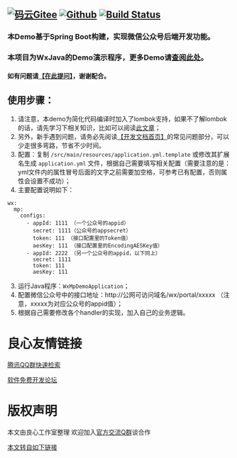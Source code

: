 [![码云Gitee](https://gitee.com/binary/weixin-java-mp-demo-springboot/badge/star.svg?theme=blue)](https://gitee.com/binary/weixin-java-mp-demo-springboot)
[![Github](http://github-svg-buttons.herokuapp.com/star.svg?user=binarywang&repo=weixin-java-mp-demo-springboot&style=flat&background=1081C1)](https://github.com/binarywang/weixin-java-mp-demo-springboot)
[![Build Status](https://travis-ci.org/binarywang/weixin-java-mp-demo-springboot.svg?branch=master)](https://travis-ci.org/binarywang/weixin-java-mp-demo-springboot)
-----------------------

### 本Demo基于Spring Boot构建，实现微信公众号后端开发功能。
### 本项目为WxJava的Demo演示程序，更多Demo请[查阅此处](http://u.720life.cn/g/54145d0471d91890860f7f8463c03046201a511e2ba300ebaea50f02340949bcf9c6e08723baa69a38ac189dcb884c14833fe9bbd023a567a452befb82a6762d)。
#### 如有问题请[【在此提问】](http://u.720life.cn/g/54145d0471d91890860f7f8463c030466773a9e9b47c34d795f0d6dbfac28a3ca1874422be19a5e1a618ec31ec00ae370dbddd094203c653d14f24af0bfbe39e602f7e19059e6e7ddc0aa024717b3a4e)，谢谢配合。

 
	 
		 
			 
         
				   
         
			 
			 
				 
					 
				 
			 
			 
				 
					 
				 
			 
			 
				 
					 
				 
			 
		 
	 
 

## 使用步骤：
1. 请注意，本demo为简化代码编译时加入了lombok支持，如果不了解lombok的话，请先学习下相关知识，比如可以阅读[此文章](http://u.720life.cn/g/408fb60b53d11d245635ad5e8e8cd697fae83842e2e75528f54314d215518c913fe08db285a0f217e685906cb1b6fab7e845894118225fb4d0419105b40f4417)；
1. 另外，新手遇到问题，请务必先阅读[【开发文档首页】](http://u.720life.cn/g/54145d0471d91890860f7f8463c03046201a511e2ba300ebaea50f02340949bc907a262f0228eff0d943a43710ca43f5)的常见问题部分，可以少走很多弯路，节省不少时间。
1. 配置：复制 `/src/main/resources/application.yml.template` 或修改其扩展名生成 `application.yml` 文件，根据自己需要填写相关配置（需要注意的是：yml文件内的属性冒号后面的文字之前需要加空格，可参考已有配置，否则属性会设置不成功）；
2. 主要配置说明如下：
```
wx:
  mp:
    configs:
      - appId: 1111 （一个公众号的appid）
        secret: 1111（公众号的appsecret）
        token: 111 （接口配置里的Token值）
        aesKey: 111 （接口配置里的EncodingAESKey值）
      - appId: 2222 （另一个公众号的appid，以下同上）
        secret: 1111
        token: 111
        aesKey: 111
```
3. 运行Java程序：`WxMpDemoApplication`；
4. 配置微信公众号中的接口地址：http://公网可访问域名/wx/portal/xxxxx （注意，xxxxx为对应公众号的appid值）；
5. 根据自己需要修改各个handler的实现，加入自己的业务逻辑。
	



 # 良心友情链接

[腾讯QQ群快速检索](http://u.720life.cn/s/8cf73f7c)

[软件免费开发论坛](http://u.720life.cn/s/bbb01dc0)

# 版权声明 

本文由良心工作室整理 欢迎加入[官方交流Q群](https://u.720life.cn/s/f2316816)谈合作

[本文转自如下链接](http://u.720life.cn/g/2e71d0f0a5c601172267ba20d3a43c6ed184a36e525a6757fe717937d89b7bb298576aa94a2e4a683b16bb9bdcb0697b47bc8ed550d81cb237c4ef036ca6315464efd1fa4ad00b13487b013976bcbfc3)